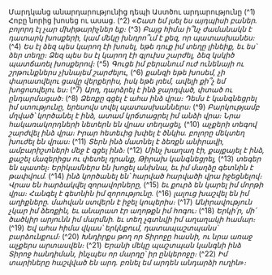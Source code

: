 
Մարդկանց անարդարությունից դեպի Աստծու արդարությունը
(^1) Հոբը նորից խոսեց ու ասաց.
(^2) _«Շատ եմ լսել ես այդպիսի բաներ.
բոլորդ էլ չար մխիթարիչներ եք։_
(^3) _Բայց հիմա ի՞նչ ժամանակն է դատարկ խոսքերի,
կամ մեկը խնդրո՞ւմ է քեզ, որ պատասխանես։_
(^4) _Ես էլ ձեզ պես կարող էի խոսել,
եթե դուք իմ տեղը լինեիք, եւ ես՝ ձեր տեղը։
Ձեզ պես ես էլ կարող էի գլուխս շարժել,
ձեզ կսկիծ պատճառել խոսքերով։_
(^5) _Գուցե իմ բերանում ուժ ունենայի
ու շրթունքներս չխնայեմ շարժելու,_
(^6) _քանզի եթե խոսեմ, չի փարատվելու ցավը վերքերիս,
իսկ եթե լռեմ, ավելի քի՞չ եմ խոցոտվելու ես։_
(^7) _Արդ, դարձրել է ինձ ջարդված,
փտած ու ընդարմացած։_
(^8) _Ձեռքը գցել է ահա ինձ վրա։
Դեմս է կանգնեցրել իմ ստությունը,
երեսովս տվել պատասխաններս։_
(^9) _Բարկությամբ մղված՝ կործանել է ինձ,
ատամ կրճտացրել իմ անձի վրա։
Նրա հակառակորդների նետերն են վրաս տեղացել,_
(^10) _աչքերի տեգով շարժվել ինձ վրա։
Իրար հետեւից խփել է ծնկիս.
բոլորը մեկտեղ խուժել են վրաս։_
(^11) _Տերն ինձ մատնել է ձեռքն անիրավի,
ամբարիշտների մեջ է գցել ինձ։_
(^12) _Մինչ խաղաղ էի, քայքայել է ինձ,
քաշել մազերիցս ու փետել դրանք,
Թիրախ կանգնեցրել,_
(^13) _տեգեր են պատել։
Երիկամներս են խոցել անխնա,
եւ իմ մաղձը գետնին է թափվում._
(^14) _ինձ կործանել են՝ հարված հարվածի վրա իջեցնելով։
Վրաս են հարձակվել զորավորները,_
(^15) _եւ քուրձ են կարել իմ մորթի վրա։
Հանգել է գետնին իմ զորությունը._
(^16) _լալուց խաշվել են իմ աղիքները.
մահվան ստվերն է իջել կոպերիս։_
(^17) _Անիրավություն չկար իմ ձեռքին,
եւ անարատ էր աղոթքն իմ հոգու։_
(^18) _Երկի՛ր, մի՛ ծածկիր արյունն իմ մարմնի.
եւ տեղ չգտնվի իմ աղաղակի համար։_
(^19) _Եվ ահա հիմա վկաս՝ երկնքում,
դատապաշտպանս՝ բարձունքում։_
(^20) _Խնդիրքս թող որ Տիրոջը հասնի,
ու նրա առաջ աչքերս արտասվեն։_
(^21) _Երանի մեկը պաշտպան կանգնի ինձ Տիրոջ հանդիման,
ինչպես որ մարդը՝ իր ընկերոջը։_
(^22) _Իմ տարիները հաշվված են արդ.
բռնել եմ արդեն անդարձի ուղին»։_
